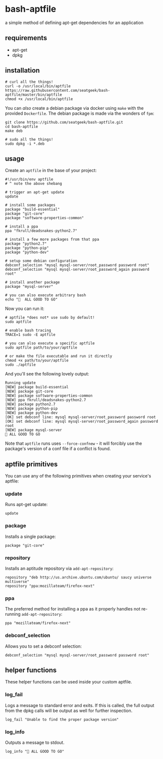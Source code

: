 # bash-aptfile

a simple method of defining apt-get dependencies for an application

## requirements

- apt-get
- dpkg

## installation

```shell
# curl all the things!
curl -o /usr/local/bin/aptfile https://raw.githubusercontent.com/seatgeek/bash-aptfile/master/bin/aptfile
chmod +x /usr/local/bin/aptfile
```

You can *also* create a debian package via docker using `make` with the provided `Dockerfile`. The debian package is made via the wonders of `fpm`:

```shell
git clone https://github.com/seatgeek/bash-aptfile.git
cd bash-aptfile
make deb

# sudo all the things!
sudo dpkg -i *.deb
```

## usage

Create an `aptfile` in the base of your project:

```shell
#!/usr/bin/env aptfile
# ^ note the above shebang

# trigger an apt-get update
update

# install some packages
package "build-essential"
package "git-core"
package "software-properties-common"

# install a ppa
ppa "fkrull/deadsnakes-python2.7"

# install a few more packages from that ppa
package "python2.7"
package "python-pip"
package "python-dev"

# setup some debian configuration
debconf_selection "mysql mysql-server/root_password password root"
debconf_selection "mysql mysql-server/root_password_again password root"

# install another package
package "mysql-server"

# you can also execute arbitrary bash
echo "🚀  ALL GOOD TO GO"
```

Now you can run it:

```shell
# aptfile *does not* use sudo by default!
sudo aptfile

# enable bash tracing
TRACE=1 sudo -E aptfile

# you can also execute a specific aptfile
sudo aptfile path/to/your/aptfile

# or make the file executable and run it directly
chmod +x path/to/your/aptfile
sudo ./aptfile
```

And you'll see the following lovely output:

```
Running update
[NEW] package build-essential
[NEW] package git-core
[NEW] package software-properties-common
[NEW] ppa fkrull/deadsnakes-python2.7
[NEW] package python2.7
[NEW] package python-pip
[NEW] package python-dev
[OK] set debconf line: mysql mysql-server/root_password password root
[OK] set debconf line: mysql mysql-server/root_password_again password root
[NEW] package mysql-server
🚀 ALL GOOD TO GO
```

Note that `aptfile` runs uses `--force-confnew` - it will forcibly use the package's version of a conf file if a conflict is found.

## aptfile primitives

You can use any of the following primitives when creating your service's aptfile:

### update

Runs apt-get update:

```shell
update
```

### package

Installs a single package:

```shell
package "git-core"
```

### repository

Installs an aptitude repository via `add-apt-repository`:

```shell
repository "deb http://us.archive.ubuntu.com/ubuntu/ saucy universe multiverse"
repository "ppa:mozillateam/firefox-next"
```

### ppa

The preferred method for installing a ppa as it properly handles not re-running `add-apt-repository`:

```shell
ppa "mozillateam/firefox-next"
```

### debconf_selection

Allows you to set a debconf selection:

```shell
debconf_selection "mysql mysql-server/root_password password root"
```

## helper functions

These helper functions can be used inside your custom aptfile.

### log_fail

Logs a message to standard error and exits. If this is called, the full output from the dpkg calls will be output as well for further inspection.

```shell
log_fail "Unable to find the proper package version"
```

### log_info

Outputs a message to stdout.

```shell
log_info "🚀 ALL GOOD TO GO"
```
